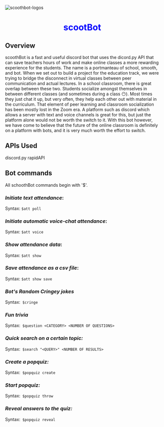 ![scoothbot-logos](https://user-images.githubusercontent.com/38008146/123531741-b0cdbd80-d724-11eb-9109-2ba4f05f04c1.jpeg)

<h1 align="center" >
  <span style="color : blue;">scootBot</span>
</h1>


## Overview

scoothBot is a fast and useful discord bot that uses the dicord.py API that can save teachers hours of work and make online classes a more rewarding experience for the students. The name is a portmanteau of school, smooth, and bot.
When we set out to build a project for the education track, we were trying to bridge the disconnect in virtual classes between peer communication and actual lectures. In a school classroom, there is great overlap between these two. Students socialize amongst themselves in between different classes (and sometimes during a class 😶). Most times they just chat it up, but very often, they help each other out with material in the curriculum. That element of peer learning and classroom socialization has been mostly lost in the Zoom era. A platform such as discord which allows a server with text and voice channels is great for this, but just the platform alone would not be worth the switch to it. With this bot however, we have come to believe that the future of the online classroom is definitely on a platform with bots, and it is very much worth the effort to switch.

## APIs Used 
discord.py
rapidAPI

## Bot commands 
All schoothBot commands begin with '$'.

  ### _Initiate text attendance_:
  Syntax: `$att poll`

  ### _Initiate automatic voice-chat attendance_:
  Syntax: `$att voice`

  ### _Show attendance data_:
  Syntax: `$att show`

  ### _Save attendance as a csv file_:
  Syntax: `$att show save`

  ### _Bot's Random Cringey jokes_
  Syntax:` $cringe`

  ### _Fun trivia_
  Syntax:` $question <CATEGORY> <NUMBER OF QUESTIONS>`

  ### _Quick search on a certain topic:_
  Syntax:` $search "<QUERY>" <NUMBER OF RESULTS>`

  ### _Create a popquiz:_
  Syntax:` $popquiz create`

  ### _Start popquiz:_
  Syntax:` $popquiz throw`

  ### _Reveal answers to the quiz:_
  Syntax:` $popquiz reveal`

